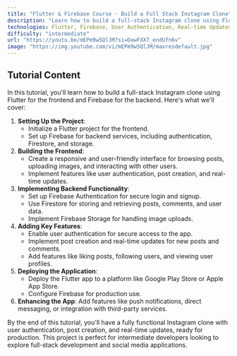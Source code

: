 ```yaml
---
title: "Flutter & Firebase Course - Build a Full Stack Instagram Clone"
description: "Learn how to build a full-stack Instagram clone using Flutter for the frontend and Firebase for the backend. This tutorial covers user authentication, post creation, real-time updates, and more."
technologies: Flutter, Firebase, User Authentication, Real-time Updates, Fullstack Development
difficulty: "intermediate"
url: "https://youtu.be/mEPm9w5QlJM?si=DawFXX7_endUfn6v"
image: "https://img.youtube.com/vi/mEPm9w5QlJM/maxresdefault.jpg"
---
```


## Tutorial Content

In this tutorial, you'll learn how to build a full-stack Instagram clone using Flutter for the frontend and Firebase for the backend. Here's what we'll cover:

1. **Setting Up the Project**:
   - Initialize a Flutter project for the frontend.
   - Set up Firebase for backend services, including authentication, Firestore, and storage.
2. **Building the Frontend**:
   - Create a responsive and user-friendly interface for browsing posts, uploading images, and interacting with other users.
   - Implement features like user authentication, post creation, and real-time updates.
3. **Implementing Backend Functionality**:
   - Set up Firebase Authentication for secure login and signup.
   - Use Firestore for storing and retrieving posts, comments, and user data.
   - Implement Firebase Storage for handling image uploads.
4. **Adding Key Features**:
   - Enable user authentication for secure access to the app.
   - Implement post creation and real-time updates for new posts and comments.
   - Add features like liking posts, following users, and viewing user profiles.
5. **Deploying the Application**:
   - Deploy the Flutter app to a platform like Google Play Store or Apple App Store.
   - Configure Firebase for production use.
6. **Enhancing the App**: Add features like push notifications, direct messaging, or integration with third-party services.

By the end of this tutorial, you'll have a fully functional Instagram clone with user authentication, post creation, and real-time updates, ready for production. This project is perfect for intermediate developers looking to explore full-stack development and social media applications.